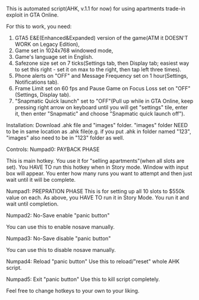 This is automated script(AHK, v.1.1 for now) for using apartments trade-in exploit in GTA Online.

For this to work, you need:
1. GTA5 E&E(Enhanced&Expanded) version of the game(ATM it DOESN'T WORK on Legacy Edition),
2. Game set in 1024x768 windowed mode,
3. Game's language set in English.
4. Safezone size set on 7 ticks(Settings tab, then Display tab; easiest way to set this right - set it on max to the right, then tap left three times).
5. Phone alerts on "OFF" and Message Frequency set on 1 hour(Settings, Notifications tab).
6. Frame Limit set on 60 fps and Pause Game on Focus Loss set on "OFF"(Settings, Display tab).
7. "Snapmatic Quick launch" set to "OFF"(Pull up while in GTA Online, keep pressing right arrow on keyboard until you will get "settings" tile, enter it, then enter "Snapmatic" and choose "Snapmatic quick launch off").


Installation:
Download .ahk file and "images" folder. "images" folder NEED to be in same location as .ahk file(e.g. if you put .ahk in folder named "123", "images" also need to be in "123" folder as well.



Controls:
Numpad0: PAYBACK PHASE

This is main hotkey. You use it for "selling apartments"(when all slots are set). You HAVE TO run this hotkey when in Story mode.
Window with input box will appear. You enter how many runs you want to attempt and then just wait until it will be complete.


Numpad1: PREPRATION PHASE
This is for setting up all 10 slots to $550k value on each. As above, you HAVE TO run it in Story Mode. You run it and wait until completion.


Numpad2: No-Save enable "panic button"

You can use this to enable nosave manually.



Numpad3: No-Save disable "panic button"

You can use this to disable nosave manually.


Numpad4: Reload "panic button"
Use this to reload/"reset" whole AHK script.

Numpad5: Exit "panic button"
Use this to kill script completely.

Feel free to change hotkeys to your own to your liking.
